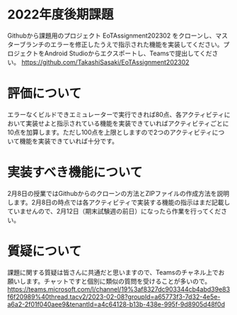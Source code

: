 # 2022年度後期課題
Githubから課題用のプロジェクト EoTAssignment202302 をクローンし、マスターブランチのエラーを修正したうえで指示された機能を実装してください。プロジェクトをAndroid Studioからエクスポートし、Teamsで提出してください。
https://github.com/TakashiSasaki/EoTAssignment202302

# 評価について
エラーなくビルドできエミュレーターで実行できれば80点、各アクティビティにおいて実装せよと指示されている機能を実装できていればアクティビティごとに10点を加算します。ただし100点を上限としますので2つのアクティビティについて機能を実装できていれば十分です。

# 実装すべき機能について
2月8日の授業ではGithubからのクローンの方法とZIPファイルの作成方法を説明します。2月8日の時点では各アクティビティで実装する機能の指示はまだ記載していませんので、2月12日（期末試験週の前日）になったら作業を行ってください。

# 質疑について
課題に関する質疑は皆さんに共通だと思いますので、Teamsのチャネル上でお願いします。チャットですと個別に類似の質問を受けることが多いので。
https://teams.microsoft.com/l/channel/19%3af8327dc903344cb4abd39e83f6f20989%40thread.tacv2/2023-02-08?groupId=a65773f3-7d32-4e5e-a6a2-2f01f040aee9&tenantId=a4c64128-b13b-438e-995f-9d8905d48f0d
